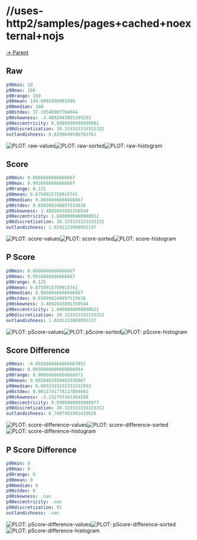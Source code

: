 
# //uses-http2/samples/pages+cached+noexternal+nojs

[→ Parent](../..)


## Raw


```yaml
p90min: 10
p90max: 160
p90range: 150
p90mean: 149.8901098901099
p90median: 160
p90stdev: 37.19548907704044
p90skewness: -3.4892043891349283
p90eccentricity: 0.9999999999999981
p90discretization: 30.333333333333332
outlandishness: 0.8390640586703761

```

![PLOT: raw-values](./raw/values.svg)![PLOT: raw-sorted](./raw/sorted.svg)![PLOT: raw-histogram](./raw/histogram.svg)
## Score


```yaml
p90min: 0.8666666666666667
p90max: 0.9916666666666667
p90range: 0.125
p90mean: 0.8750915750915741
p90median: 0.8666666666666667
p90stdev: 0.030996240897533636
p90skewness: 3.4892043891350544
p90eccentricity: 1.0000000000000022
p90discretization: 30.333333333333332
outlandishness: 1.0241223960955137

```

![PLOT: score-values](./score/values.svg)![PLOT: score-sorted](./score/sorted.svg)![PLOT: score-histogram](./score/histogram.svg)
## P Score


```yaml
p90min: 0.8666666666666667
p90max: 0.9916666666666667
p90range: 0.125
p90mean: 0.8750915750915741
p90median: 0.8666666666666667
p90stdev: 0.030996240897533636
p90skewness: 3.4892043891350544
p90eccentricity: 1.0000000000000022
p90discretization: 30.333333333333332
outlandishness: 1.0241223960955137

```

![PLOT: pScore-values](./pScore/values.svg)![PLOT: pScore-sorted](./pScore/sorted.svg)![PLOT: pScore-histogram](./pScore/histogram.svg)
## Score Difference


```yaml
p90min: -0.0016666666666667052
p90max: 0.0050000000000000044
p90range: 0.00666666666666671
p90mean: 0.0030402930402930067
p90median: 0.0033333333333332993
p90stdev: 0.0012741778117894603
p90skewness: -3.232793363364298
p90eccentricity: 0.9999999999999977
p90discretization: 30.333333333333332
outlandishness: 0.7407401981419626

```

![PLOT: score-difference-values](./score-difference/values.svg)![PLOT: score-difference-sorted](./score-difference/sorted.svg)![PLOT: score-difference-histogram](./score-difference/histogram.svg)
## P Score Difference


```yaml
p90min: 0
p90max: 0
p90range: 0
p90mean: 0
p90median: 0
p90stdev: 0
p90skewness: .nan
p90eccentricity: .nan
p90discretization: 91
outlandishness: .nan

```

![PLOT: pScore-difference-values](./pScore-difference/values.svg)![PLOT: pScore-difference-sorted](./pScore-difference/sorted.svg)![PLOT: pScore-difference-histogram](./pScore-difference/histogram.svg)